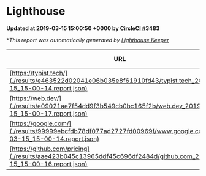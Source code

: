 
# Lighthouse

**Updated at 2019-03-15 15:00:50 +0000 by [CircleCI #3483](https://circleci.com/gh/ItinerisLtd/lighthouse-keeper-example/3483)**

**This report was automatically generated by [Lighthouse Keeper](https://github.com/itinerisltd/lighthouse-keeper)*

| URL | Performance | Accessibility | Best Practices | SEO | PWA | Updated At |
| --- | --- | --- | --- | --- | --- | --- |
| [https://typist.tech/](./results/e463522d02041e06b035e8f61910fd43/typist.tech_2019-03-15_15-00-14.report.json) | 1 |  |  |  |  | 2019-03-15T15:00:14.341Z |
| [https://web.dev/](./results/e09021ae7f54dd9f3b549cb0bc165f2b/web.dev_2019-03-15_15-00-17.report.json) | 0.9 | 0.93 | 1 | 0.87 | 1 | 2019-03-15T15:00:17.595Z |
| [https://google.com/](./results/99999ebcfdb78df077ad2727fd00969f/www.google.com_2019-03-15_15-00-14.report.json) | 0.95 | 0.71 | 0.93 | 0.82 | 0.58 | 2019-03-15T15:00:14.902Z |
| [https://github.com/pricing](./results/aae423b045c13965ddf45c696df2484d/github.com_2019-03-15_15-00-16.report.json) | 0.86 | 0.89 | 0.93 | 0.9 | 0.58 | 2019-03-15T15:00:16.326Z |
